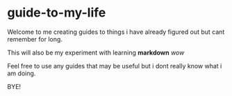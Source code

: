 # guide-to-my-life
Welcome to me creating guides to things i have already figured out but cant remember for long.

This will also be my experiment with learning __markdown__ *wow*

Feel free to use any guides that may be useful but i dont really know what i am doing.

BYE!
